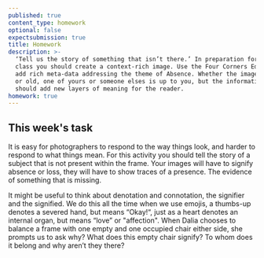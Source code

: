 ```yaml
---
published: true
content_type: homework
optional: false
expectsubmission: true
title: Homework
description: >-
  ‘Tell us the story of something that isn’t there.’ In preparation for the
  class you should create a context-rich image. Use the Four Corners Editor to
  add rich meta-data addressing the theme of Absence. Whether the image is new
  or old, one of yours or someone elses is up to you, but the information
  should add new layers of meaning for the reader.
homework: true
---
```

## This week's task

It is easy for photographers to respond to the way things look, and harder to respond to what things mean. For this activity you should tell the story of a subject that is not present within the frame. Your images will have to signify absence or loss, they will have to show traces of a presence. The evidence of something that is missing.

It might be useful to think about denotation and connotation, the signifier and the signified. We do this all the time when we use emojis, a thumbs-up denotes a severed hand, but means “Okay!“, just as a heart denotes an internal organ, but means “love” or "affection". 
When Dalia chooses to balance a frame with one empty and one occupied chair either side, she prompts us to ask why? What does this empty chair signify? To whom does it belong and why aren’t they there?
